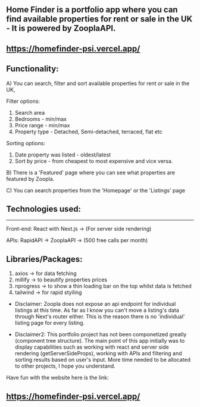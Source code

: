 ## Home Finder is a portfolio app where you can find available properties for rent or sale in the UK - It is powered by ZooplaAPI.

## https://homefinder-psi.vercel.app/

## Functionality:

A) You can search, filter and sort available properties for rent or sale in the UK,

Filter options:

1. Search area
2. Bedrooms - min/max
3. Price range - min/max
4. Property type - Detached, Semi-detached, terraced, flat etc

Sorting options:

1. Date property was listed - oldest/latest
2. Sort by price - from cheapest to most expensive and vice versa.

B) There is a 'Featured' page where you can see what properties are featured by Zoopla.

C) You can search properties from the 'Homepage' or the 'Listings' page

## Technologies used:

---

Front-end: React with Next.js -> (For server side rendering)

APIs: RapidAPI -> ZooplaAPI -> (500 free calls per month)

## Libraries/Packages:

1. axios -> for data fetching
2. millify -> to beautify properties prices
3. nprogress -> to show a thin loading bar on the top whilst data is fetched
4. tailwind -> for rapid styiling

- Disclaimer:
  Zoopla does not expose an api endpoint for individual listings at this time.
  As far as I know you can't move a listing's data through Next's router either.
  This is the reason there is no 'individual' listing page for every listing.

- Disclaimer2: This portfolio project has not been componetized greatly (component tree structure). The main point of this app initially was to display capabilities such as working with react and server side rendering (getServerSideProps), working with APIs and filtering and sorting results based on user's input. More time needed to be allocated to other projects, I hope you understand.

Have fun with the website here is the link:

## https://homefinder-psi.vercel.app/
